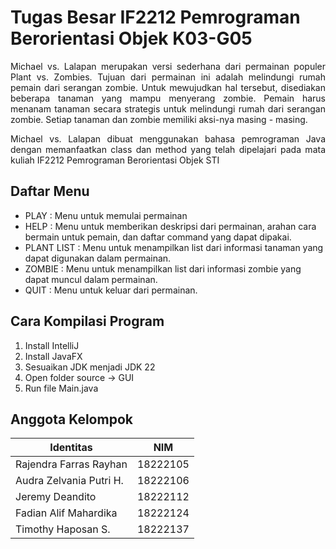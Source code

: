 # Tugas Besar IF2212 Pemrograman Berorientasi Objek K03-G05 <!-- omit in toc -->

<p align="justify"> Michael vs. Lalapan merupakan versi sederhana dari permainan populer Plant vs. Zombies. Tujuan dari permainan ini adalah melindungi rumah pemain dari serangan zombie. Untuk mewujudkan hal tersebut, disediakan beberapa tanaman yang mampu menyerang zombie. Pemain harus menanam tanaman secara strategis untuk melindungi rumah dari serangan zombie. Setiap tanaman dan zombie memiliki aksi-nya masing - masing. </p>

<p align="justify"> Michael vs. Lalapan dibuat menggunakan bahasa pemrograman Java dengan memanfaatkan class dan method yang telah dipelajari pada mata kuliah IF2212 Pemrograman Berorientasi Objek STI </p>

## Daftar Menu
* PLAY : Menu untuk memulai permainan
* HELP : Menu untuk memberikan deskripsi dari permainan, arahan cara bermain untuk pemain, dan daftar command yang dapat dipakai.
* PLANT LIST : Menu untuk menampilkan list dari informasi tanaman yang dapat digunakan dalam permainan.
* ZOMBIE : Menu untuk menampilkan list dari informasi zombie yang dapat muncul dalam permainan.
* QUIT : Menu untuk keluar dari permainan. 

## Cara Kompilasi Program
1. Install IntelliJ
2. Install JavaFX
3. Sesuaikan JDK menjadi JDK 22
4. Open folder source -> GUI
5. Run file Main.java


## Anggota Kelompok
| Identitas                          | NIM |
| -----------------------------------|-----------------|
| Rajendra Farras Rayhan         | 18222105       |
| Audra Zelvania Putri H.  | 18222106      |
| Jeremy Deandito    | 18222112 |
| Fadian Alif Mahardika       | 18222124 |
| Timothy Haposan S.       | 18222137 |
